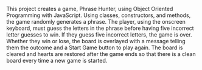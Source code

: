 This project creates a game, Phrase Hunter, using Object Oriented Programming with
JavaScript. Using classes, constructors, and methods, the game randomly generates
a phrase. The player, using the onscreen keyboard, must guess the letters in the 
phrase before having five incorrect letter guesses to win. If they guess five incorrect
letters, the game is over. Whether they win or lose, the board is overlayed with a
message telling them the outcome and a Start Game button to play again. The board is 
cleared and hearts are restored after the game ends so that there is a clean board
every time a new game is started.